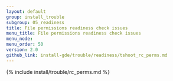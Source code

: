 ```yaml
---
layout: default
group: install_trouble
subgroup: 05_readiness
title: File permissions readiness check issues
menu_title: File permissions readiness check issues
menu_node: 
menu_order: 50
version: 2.0
github_link: install-gde/trouble/readiness/tshoot_rc_perms.md
---
```


{% include install/trouble/rc_perms.md %}
